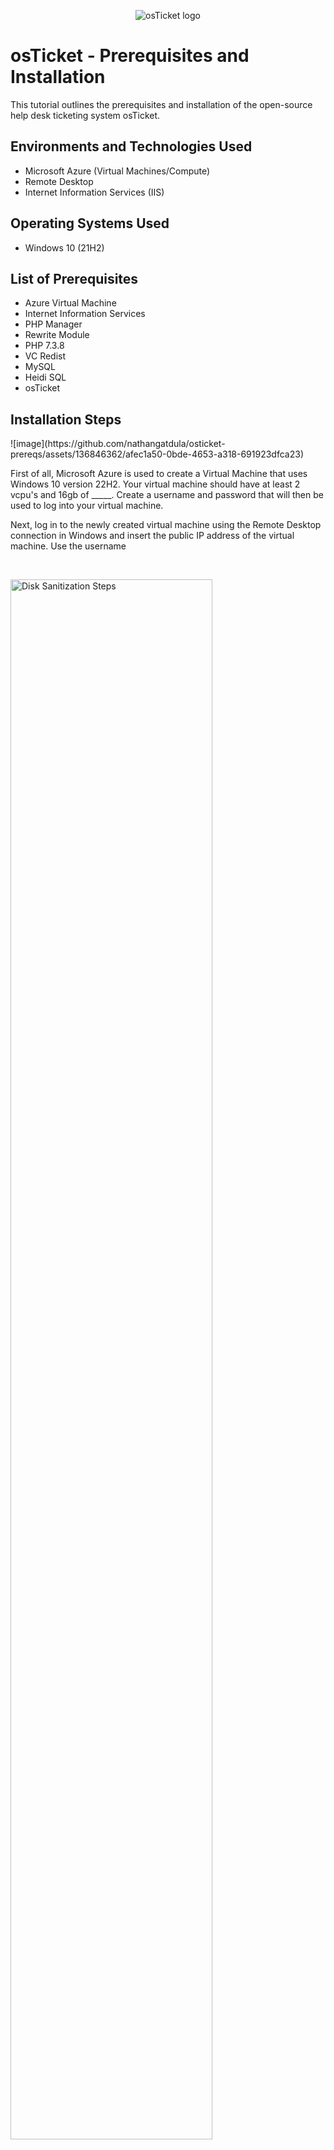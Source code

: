 <p align="center">
<img src="https://i.imgur.com/Clzj7Xs.png" alt="osTicket logo"/>
</p>

<h1>osTicket - Prerequisites and Installation</h1>
This tutorial outlines the prerequisites and installation of the open-source help desk ticketing system osTicket.<br />



<h2>Environments and Technologies Used</h2>

- Microsoft Azure (Virtual Machines/Compute)
- Remote Desktop
- Internet Information Services (IIS)

<h2>Operating Systems Used </h2>

- Windows 10</b> (21H2)

<h2>List of Prerequisites </h2>

- Azure Virtual Machine
- Internet Information Services
- PHP Manager 
- Rewrite Module
- PHP 7.3.8
- VC Redist
- MySQL
- Heidi SQL
- osTicket

<h2>Installation Steps</h2>

<p>
![image](https://github.com/nathangatdula/osticket-prereqs/assets/136846362/afec1a50-0bde-4653-a318-691923dfca23)
</p>
<p>
First of all, Microsoft Azure is used to create a Virtual Machine that uses Windows 10 version 22H2. Your virtual machine should have at least 2 vcpu's and 16gb of _____. Create a username and password that will then be used to log into your virtual machine.

Next, log in to the newly created virtual machine using the Remote Desktop connection in Windows and insert the public IP address of the virtual machine. Use the username 
</p>
<br />

<p>
<img src="https://imgur.com/L1inp2l.png" height="80%" width="80%" alt="Disk Sanitization Steps"/>
</p>
<p>
Lorem ipsum dolor sit amet, consectetur adipiscing elit, sed do eiusmod tempor incididunt ut labore et dolore magna aliqua. Ut enim ad minim veniam, quis nostrud exercitation ullamco laboris nisi ut aliquip ex ea commodo consequat. Duis aute irure dolor in reprehenderit in voluptate velit esse cillum dolore eu fugiat nulla pariatur.
</p>
<br />

<p>
<img src="https://i.imgur.com/DJmEXEB.png" height="80%" width="80%" alt="Disk Sanitization Steps"/>
</p>
<p>
Lorem ipsum dolor sit amet, consectetur adipiscing elit, sed do eiusmod tempor incididunt ut labore et dolore magna aliqua. Ut enim ad minim veniam, quis nostrud exercitation ullamco laboris nisi ut aliquip ex ea commodo consequat. Duis aute irure dolor in reprehenderit in voluptate velit esse cillum dolore eu fugiat nulla pariatur.
</p>
<br />
